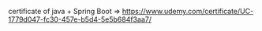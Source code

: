 certificate of java + Spring Boot => https://www.udemy.com/certificate/UC-1779d047-fc30-457e-b5d4-5e5b684f3aa7/
